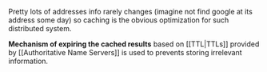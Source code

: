 Pretty lots of addresses info rarely changes (imagine not find google at its address some day) so caching is the obvious optimization for such distributed system.

**Mechanism of expiring the cached results** based on [[TTL|TTLs]] provided by [[Authoritative Name Servers]] is used to prevents storing irrelevant information.